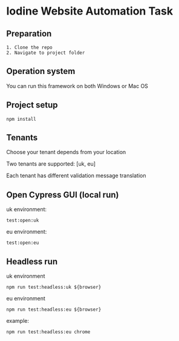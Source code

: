 # Iodine Website Automation Task

## Preparation
```
1. Clone the repo
2. Navigate to project folder
```

## Operation system
You can run this framework on both Windows or Mac OS

## Project setup
```
npm install
```

## Tenants
Choose your tenant depends from your location

Two tenants are supported: [uk, eu]

Each tenant has different validation message translation

## Open Cypress GUI (local run)
uk environment:
```
test:open:uk
```

eu environment:
```
test:open:eu
```

## Headless run
uk environment
```
npm run test:headless:uk ${browser}
```

eu environment
```
npm run test:headless:eu ${browser}
```

example:
```
npm run test:headless:eu chrome
```
